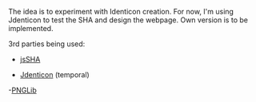 The idea is to experiment with Identicon creation. For now, I'm using Jdenticon to test the SHA and design the webpage.
Own version is to be implemented.



3rd parties being used:

- [jsSHA](https://github.com/Caligatio/jsSHA)

- [Jdenticon](https://jdenticon.com/) (temporal)

-[PNGLib](http://www.xarg.org/download/pnglib.js)